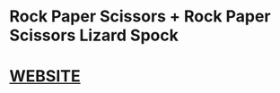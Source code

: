 # Rock Paper Scissors + Rock Paper Scissors Lizard Spock

# [WEBSITE](https://rock-paper-scissors-ahy.netlify.app/)
